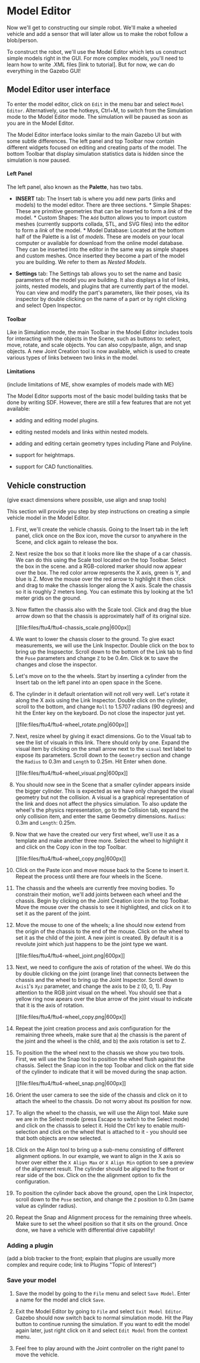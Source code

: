 # Model Editor

Now we'll get to constructing our simple robot. We'll make a wheeled vehicle and add a sensor that will later allow us to make the robot follow a blob/person.

To construct the robot,  we'll use the Model Editor which lets us construct simple models right in the GUI. For more complex models, you'll need to learn how to write .XML files [link to tutorial].
But for now, we can do everything in the Gazebo GUI!


## Model Editor user interface

To enter the model editor, click on `Edit` in the menu bar and select `Model Editor`. Alternatively, use the hotkeys, Ctrl+M, to switch from the Simulation mode to the Model Editor mode. The simulation will be paused as soon as you are in the Model Editor.

The Model Editor interface looks similar to the main Gazebo UI but with some subtle differences. The left panel and top Toolbar now contain different widgets focused on editing and creating parts of the model. The bottom Toolbar that display simulation statistics data is hidden since the simulation is now paused.

#### Left Panel

The left panel, also known as the **Palette**, has two tabs.

* **INSERT** tab: The Insert tab is where you add new parts (links and models)
  to the model editor. There are three sections.
      * Simple Shapes: These are primitive geometries that can be
      inserted to form a *link* of the model.
      * Custom Shapes: The `Add` button allows you to import custom meshes
      (currently supports collada, STL, and SVG files) into the editor to form
      a *link* of the model.
      * Model Database: Located at the bottom half of the Palette is a
      list of *models*. These are models on your local computer or
      available for download from the online model database.
      They can be inserted into the editor in the same way as simple shapes
      and custom meshes. Once inserted they become a part of the model you are
      building. We refer to them as *Nested Models*.


* **Settings** tab: The Settings tab allows you to set the name and basic parameters of the model you
are building. It also displays a list of links, joints, nested models, and plugins that are currently
part of the model. You can view and modify the part's parameters, like their poses, via its inspector by double clicking on the name of a part or by right clicking and select Open Inspector.

#### Toolbar

Like in Simulation mode, the main Toolbar in the Model Editor includes tools for interacting with the objects in the Scene, such as buttons to: select, move, rotate, and scale objects. You can also copy/paste, align, and snap objects. A new Joint Creation tool is now available, which is used to create various types of links between two links in the model.

#### Limitations

(include limitations of ME, show examples of models made with ME)

The Model Editor supports most of the basic model building tasks that be done by writing SDF. However, there are still a few features that are not yet available:

* adding and editing model plugins.

* editing nested models and links within nested models.

* adding and editing certain geometry types including Plane and Polyline.

* support for heightmaps.

* support for CAD functionalities.

## Vehicle construction

(give exact dimensions where possible, use align and snap tools)

This section will provide you step by step instructions on creating a simple vehicle model in the Model Editor.

1. First,  we'll create the vehicle chassis. Going to the Insert tab in the left panel, click once on the Box icon, move the cursor to anywhere in the Scene, and click again to release the box.

1. Next resize the box so that it looks more like the shape of a car chassis. We can do this using the Scale tool located on the top Toolbar. Select the box in the scene. and a RGB-colored marker should now appear over the box. The red color arrow represents the X axis, green is Y, and blue is Z. Move the mouse over the red arrow to highlight it then click and drag to make the chassis longer along the X axis. Scale the chassis so it is roughly 2 meters long. You can estimate this by looking at the 1x1 meter grids on the ground.

1. Now flatten the chassis also with the Scale tool. Click and drag the blue arrow down so that the chassis is approximately half of its original size.

    [[file:files/ftu4/ftu4-chassis_scale.png|600px]]

1. We want to lower the chassis closer to the ground. To give exact measurements, we will use the Link Inspector. Double click on the box to bring up the Inspsector. Scroll down to the bottom of the Link tab to find the `Pose` parameters and change `Z` to be 0.4m. Click `OK` to save the changes and close the inspector.

1. Let's move on to the the wheels. Start by inserting a cylinder from the Insert tab on the left panel into an open space in the Scene.

1. The cylinder in it default orientation will not roll very well. Let's rotate it along the X axis using the Link Inspector. Double click on the cylinder, scroll to the bottom, and change `Roll` to 1.5707 radians (90 degrees) and hit the Enter key on the keyboard. Do not close the inspector just yet.

    [[file:files/ftu4/ftu4-wheel_rotate.png|600px]]

1. Next, resize wheel by giving it exact dimensions. Go to the Visual tab to see the list of visuals in this link. There should only by one. Expand the visual item by clicking on the small arrow next to the `visual` text label to expose its parameters. Scroll down to the `Geometry` section and change the `Radius` to 0.3m and `Length` to 0.25m. Hit Enter when done.

    [[file:files/ftu4/ftu4-wheel_visual.png|600px]]

1. You should now see in the Scene that a smaller cylinder appears inside the bigger cylinder. This is expected as we have only changed the visual geometry but not the collision. A visual is a graphical representation of the link and does not affect the physics simulation. To also update the wheel's the physics representation, go to the Collision tab, expand the only collision item, and enter the same Geometry dimensions. `Radius`: 0.3m and `Length`: 0.25m.

1. Now that we have the created our very first wheel, we'll use it as a template and make another three more. Select the wheel to highlight it and click on the Copy icon in the top Toolbar.

    [[file:files/ftu4/ftu4-wheel_copy.png|600px]]

1. Click on the Paste icon and move mouse back to the Scene to insert it. Repeat the process until there are four wheels in the Scene.

1. The chassis and the wheels are currently free moving bodies. To constrain their motion, we'll add joints between each wheel and the chassis. Begin by clicking on the Joint Creation icon in the top Toolbar. Move the mouse over the chassis to see it highlighted, and click on it to set it as the parent of the joint.

1. Move the mouse to one of the wheels; a line should now extend from the origin of the chassis to the end of the mouse. Click on the wheel to set it as the child of the joint. A new joint is created. By default it is a revolute joint which just happens to be the joint type we want.

    [[file:files/ftu4/ftu4-wheel_joint.png|600px]]

1. Next, we need to configure the axis of rotation of the wheel. We do this by double clicking on the joint (orange line) that connects between the chassis and the wheel to bring up the Joint Inspector. Scroll down to `Axis1`'s `Xyz` parameter, and change the axis to be `Z` (0, 0, 1). Pay attention to the RGB joint visual on the wheel. You should see that a yellow ring now apears over the blue arrow of the joint visual to indicate that it is the axis of rotation.

    [[file:files/ftu4/ftu4-wheel_copy.png|600px]]

1. Repeat the joint creation process and axis configuration for the remaining three wheels, make sure that a) the chassis is the parent of the joint and the wheel is the child, and b) the axis rotation is set to Z.

1. To position the the wheel next to the chassis we show you two tools. First, we will use the Snap tool to position the wheel flush against the chassis. Select the Snap icon in the top Toolbar and click on the flat side of the cylinder to indicate that it will be moved during the snap action.

    [[file:files/ftu4/ftu4-wheel_snap.png|600px]]

1. Orient the user camera to see the side of the chassis and click on it to attach the wheel to the chassis. Do not worry about its position for now.

1. To align the wheel to the chassis, we will use the Align tool. Make sure we are in the Select mode (press Escape to switch to the Select mode) and click on the chassis to select it. Hold the Ctrl key to enable multi-selection and click on the wheel that is attached to it - you should see that both objects are now selected.

1. Click on the Align tool to bring up a sub-menu consisting of different alignment options. In our example, we want to align in the X axis so hover over either the `X Align Max` or `X Align Min` option to see a preview of the alignment result. The cylinder should be aligned to the front or rear side of the box. Click on the the alignment option to fix the configuration.

1. To position the cylinder back above the ground, open the Link Inspector, scroll down to the `Pose` section, and change the `Z` position to 0.3m (same value as cylinder radius).

1. Repeat the Snap and Alignment process for the remaining three wheels. Make sure to set the wheel position so that it sits on the ground. Once done, we have a vehicle with differential drive capability!


### Adding a plugin

(add a blob tracker to the front; explain that plugins are usually more complex and require code; link to Plugins "Topic of Interest")

### Save your model

1. Save the model by going to the `File` menu and select `Save Model`. Enter a name for the model and click `Save`.

1. Exit the Model Editor by going to `File` and select `Exit Model Editor`. Gazebo should now switch back to normal simulation mode. Hit the Play button to continue running the simulation. If you want to edit the model again later, just right click on it and select `Edit Model` from the context menu.

1. Feel free to play around with the Joint controller on the right panel to move the vehicle.
